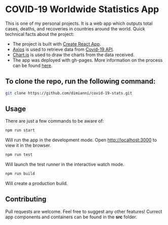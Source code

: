# COVID-19 Worldwide Statistics App

This is one of my personal projects. It is a web app which outputs total cases, deaths, and recoveries in countries around the world. Quick technical facts about the project:

- The project is built with [Create React App](https://create-react-app.dev/).
- [Axios](https://www.npmjs.com/package/axios) is used to retrieve data from [Covid-19 API](https://api.covid19api.com/).
- [Chart.js](https://www.npmjs.com/package/chart.js) is used to draw the charts from the data received.
- The app was deployed with gh-pages. More information on the process can be found [here](https://create-react-app.dev/docs/deployment/#github-pages).

## To clone the repo, run the following command:

```bash
git clone https://github.com/dimianni/covid-19-stats.git
```

## Usage

There are just a few commands to be aware of:

```bash
npm run start
```

Will run the app in the development mode. Open [http://localhost:3000](http://localhost:3000) to view it in the browser.

```bash
npm run test
```

Will launch the test runner in the interactive watch mode.


```bash
npm run build
```
Will create a production build.

## Contributing

Pull requests are welcome. Feel free to suggest any other features! Currect app components and containers can be found in the __src__ folder.
